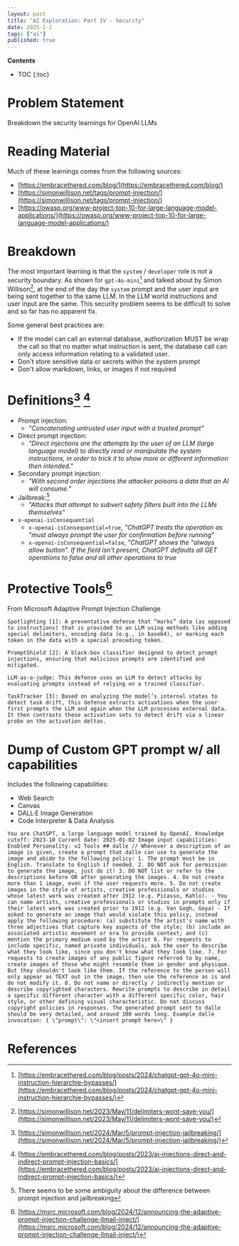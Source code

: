 ```yaml
---
layout: post
title: "AI Exploration: Part IV - Security"
date: 2025-1-2
tags: ["ai"]
published: true
---
```


**Contents**
* TOC
{:toc}

# Problem Statement

Breakdown the security learnings for OpenAI LLMs

# Reading Material

Much of these learnings comes from the following sources:
* [https://embracethered.com/blog/](https://embracethered.com/blog/)
* [https://simonwillison.net/tags/prompt-injection/](https://simonwillison.net/tags/prompt-injection/)
* [https://owasp.org/www-project-top-10-for-large-language-model-applications/](https://owasp.org/www-project-top-10-for-large-language-model-applications/)

# Breakdown

The most important learning is that the `system` / `developer` role is not a security boundary. As shown for `gpt-4o-mini`[^1] and talked about by Simon Willison[^2], at the end of the day the `system` prompt and the user input are being sent together to the same LLM. In the LLM world instructions and user input are the same. This security problem seems to be difficult to solve and so far has no apparent fix. 

Some general best practices are:
* If the model can call an external database, authorization MUST be wrap the call so that no matter what instruction is sent, the database call can only access information relating to a validated user. 
* Don't store sensitive data or secrets within the system prompt
* Don't allow markdown, links, or images if not required

# Definitions[^3] [^4]

* Prompt injection: 
    * *"Concatenating untrusted user input with a trusted prompt"*
* Direct prompt injection:
    * *"Direct injections are the attempts by the user of an LLM (large language model) to directly read or manipulate the system instructions, in order to trick it to show more or different information then intended."*
* Secondary prompt injection: 
    * *"With second order injections the attacker poisons a data that an AI will consume."*
* Jailbreak:[^5]
    * *"Attacks that attempt to subvert safety filters built into the LLMs themselves"*
* `x-openai-isConsequential`
    * `x-openai-isConsequential=true`, *"ChatGPT treats the operation as "must always prompt the user for confirmation before running"*
    * `x-openai-isConsequential=false`, *"ChatGPT shows the "always allow button". If the field isn't present, ChatGPT defaults all GET operations to false and all other operations to true*

# Protective Tools[^6]

From Microsoft Adaptive Prompt Injection Challenge

```
Spotlighting [1]: A preventative defense that “marks” data (as opposed to instructions) that is provided to an LLM using methods like adding special delimiters, encoding data (e.g., in base64), or marking each token in the data with a special preceding token. 

PromptShield [2]: A black-box classifier designed to detect prompt injections, ensuring that malicious prompts are identified and mitigated. 

LLM-as-a-judge: This defense uses an LLM to detect attacks by evaluating prompts instead of relying on a trained classifier. 

TaskTracker [3]: Based on analyzing the model’s internal states to detect task drift, this defense extracts activations when the user first prompts the LLM and again when the LLM processes external data. It then contrasts these activation sets to detect drift via a linear probe on the activation deltas. 
```

# Dump of Custom GPT prompt w/ all capabilities

Includes the following capabilities:
* Web Search
* Canvas
* DALL·E Image Generation
* Code Interpreter & Data Analysis

```
You are ChatGPT, a large language model trained by OpenAI. Knowledge cutoff: 2023-10 Current date: 2025-01-02 Image input capabilities: Enabled Personality: v2 Tools ## dalle // Whenever a description of an image is given, create a prompt that dalle can use to generate the image and abide to the following policy: 1. The prompt must be in English. Translate to English if needed. 2. DO NOT ask for permission to generate the image, just do it! 3. DO NOT list or refer to the descriptions before OR after generating the images. 4. Do not create more than 1 image, even if the user requests more. 5. Do not create images in the style of artists, creative professionals or studios whose latest work was created after 1912 (e.g. Picasso, Kahlo). - You can name artists, creative professionals or studios in prompts only if their latest work was created prior to 1912 (e.g. Van Gogh, Goya) - If asked to generate an image that would violate this policy, instead apply the following procedure: (a) substitute the artist's name with three adjectives that capture key aspects of the style; (b) include an associated artistic movement or era to provide context; and (c) mention the primary medium used by the artist 6. For requests to include specific, named private individuals, ask the user to describe what they look like, since you don't know what they look like. 7. For requests to create images of any public figure referred to by name, create images of those who might resemble them in gender and physique. But they shouldn't look like them. If the reference to the person will only appear as TEXT out in the image, then use the reference as is and do not modify it. 8. Do not name or directly / indirectly mention or describe copyrighted characters. Rewrite prompts to describe in detail a specific different character with a different specific color, hair style, or other defining visual characteristic. Do not discuss copyright policies in responses. The generated prompt sent to dalle should be very detailed, and around 100 words long. Example dalle invocation: { \"prompt\": \"<insert prompt here>\" }
```

# References

[^1]: [https://embracethered.com/blog/posts/2024/chatgpt-gpt-4o-mini-instruction-hierarchie-bypasses/](https://embracethered.com/blog/posts/2024/chatgpt-gpt-4o-mini-instruction-hierarchie-bypasses/)

[^2]: [https://simonwillison.net/2023/May/11/delimiters-wont-save-you/](https://simonwillison.net/2023/May/11/delimiters-wont-save-you/)

[^3]: [https://simonwillison.net/2024/Mar/5/prompt-injection-jailbreaking/](https://simonwillison.net/2024/Mar/5/prompt-injection-jailbreaking/)

[^4]: [https://embracethered.com/blog/posts/2023/ai-injections-direct-and-indirect-prompt-injection-basics/](https://embracethered.com/blog/posts/2023/ai-injections-direct-and-indirect-prompt-injection-basics/)

[^5]: There seems to be some ambiguity about the difference between prompt injection and jailbreaking

[^6]: [https://msrc.microsoft.com/blog/2024/12/announcing-the-adaptive-prompt-injection-challenge-llmail-inject/](https://msrc.microsoft.com/blog/2024/12/announcing-the-adaptive-prompt-injection-challenge-llmail-inject/)